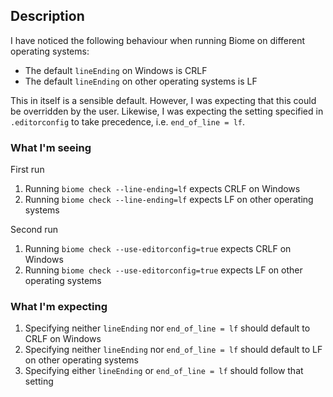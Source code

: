 ## Description

I have noticed the following behaviour when running Biome on different operating systems:

- The default `lineEnding` on Windows is CRLF
- The default `lineEnding` on other operating systems is LF

This in itself is a sensible default. However, I was expecting that this could be overridden
by the user. Likewise, I was expecting the setting specified in `.editorconfig` to
take precedence, i.e. `end_of_line = lf`.

### What I'm seeing

First run

1. Running `biome check --line-ending=lf` expects CRLF on Windows
2. Running `biome check --line-ending=lf` expects LF on other operating systems

Second run

1. Running `biome check --use-editorconfig=true` expects CRLF on Windows
2. Running `biome check --use-editorconfig=true` expects LF on other operating systems

### What I'm expecting

1. Specifying neither `lineEnding` nor `end_of_line = lf` should default to CRLF on Windows
2. Specifying neither `lineEnding` nor `end_of_line = lf` should default to LF on other operating systems
3. Specifying either `lineEnding` or `end_of_line = lf` should follow that setting
